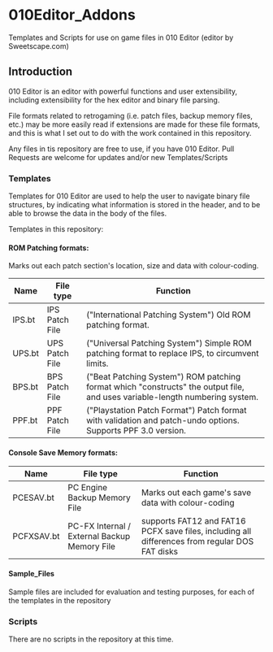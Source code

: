 # 010Editor_Addons

Templates and Scripts for use on game files in 010 Editor (editor by Sweetscape.com)

## Introduction

010 Editor is an editor with powerful functions and user extensibility, including
extensibility for the hex editor and binary file parsing.

File formats related to retrogaming (i.e. patch files, backup memory files, etc.) may
be more easily read if extensions are made for these file formats, and this is what I
set out to do with the work contained in this repository.

Any files in tis repository are free to use, if you have 010 Editor.
Pull Requests are welcome for updates and/or new Templates/Scripts


### Templates

Templates for 010 Editor are used to help the user to navigate binary file structures,
by indicating what information is stored in the header, and to be able to browse the
data in the body of the files.

Templates in this repository:

#### ROM Patching formats:

Marks out each patch section's location, size and data with colour-coding.

| Name | File type | Function |
|------|-----------|----------|
| IPS.bt | IPS Patch File | ("International Patching System") Old ROM patching format. |
| UPS.bt | UPS Patch File | ("Universal Patching System") Simple ROM patching format to replace IPS, to circumvent limits. |
| BPS.bt | BPS Patch File | ("Beat Patching System") ROM patching format which "constructs" the output file, and uses variable-length numbering system. |
| PPF.bt | PPF Patch File | ("Playstation Patch Format") Patch format with validation and patch-undo options. Supports PPF 3.0 version. |

#### Console Save Memory formats:

| Name | File type | Function |
|------|-----------|----------|
| PCESAV.bt | PC Engine Backup Memory File | Marks out each game's save data with colour-coding |
| PCFXSAV.bt | PC-FX Internal / External Backup Memory File | supports FAT12 and FAT16 PCFX save files, including all differences from regular DOS FAT disks |


#### Sample_Files

Sample files are included for evaluation and testing purposes, for each of the templates in the repository


### Scripts

There are no scripts in the repository at this time.
